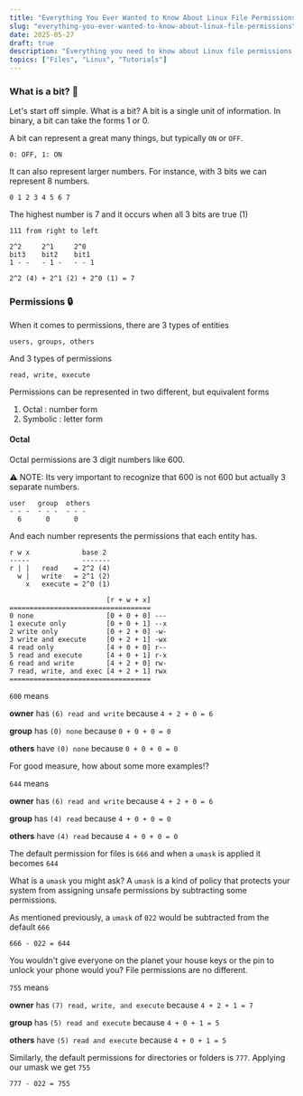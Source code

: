 ```yaml
---
title: "Everything You Ever Wanted to Know About Linux File Permissions"
slug: "everything-you-ever-wanted-to-know-about-linux-file-permissions"
date: 2025-05-27
draft: true
description: "Everything you need to know about Linux file permissions and then some."
topics: ["Files", "Linux", "Tutorials"]
---
```


### What is a bit? 🔢

Let's start off simple. What is a bit?  A bit is a single unit of information. In binary, a bit can take the forms 1 or 0. 

A bit can represent a great many things, but typically `ON` or `OFF`. 

`0: OFF, 1: ON`

It can also represent larger numbers. For instance, with 3 bits we can represent 8 numbers.

`0 1 2 3 4 5 6 7`

The highest number is 7 and it occurs when all 3 bits are true (1)

```
111 from right to left

2^2     2^1     2^0
bit3    bit2    bit1 
1 - -   - 1 -   - - 1

2^2 (4) + 2^1 (2) + 2^0 (1) = 7
```

### Permissions 🔒

When it comes to permissions, there are 3 types of entities

`users, groups, others `

And 3 types of permissions

`read, write, execute`

Permissions can be represented in two different, but equivalent forms

1) Octal : number form 
2) Symbolic : letter form


#### Octal

Octal permissions are 3 digit numbers like 600. 

⚠ NOTE: Its very important to recognize that 600 is not 600 but actually 3 separate numbers.

```
user   group  others
- - -  - - -  - - -
  6      0      0
```

And each number represents the permissions that each entity has. 

```
r w x             base 2
-----             -------
r | |   read    = 2^2 (4)
  w |   write   = 2^1 (2)
    x   execute = 2^0 (1)

                        [r + w + x]
===================================
0 none                  [0 + 0 + 0] ---
1 execute only          [0 + 0 + 1] --x
2 write only            [0 + 2 + 0] -w-
3 write and execute     [0 + 2 + 1] -wx
4 read only             [4 + 0 + 0] r--
5 read and execute      [4 + 0 + 1] r-x
6 read and write        [4 + 2 + 0] rw-
7 read, write, and exec [4 + 2 + 1] rwx
===================================
```

`600` means

**owner** has `(6) read and write` because `4 + 2 + 0 = 6`

**group** has `(0) none` because `0 + 0 + 0 = 0`

**others** have `(0) none` because `0 + 0 + 0 = 0`



For good measure, how about some more examples!?

`644` means

**owner** has `(6) read and write` because `4 + 2 + 0 = 6`

**group** has `(4) read` because `4 + 0 + 0 = 0`

**others** have `(4) read` because `4 + 0 + 0 = 0`



The default permission for files is `666` and when a `umask` is applied it becomes `644`

What is a `umask` you might ask? A `umask` is a kind of policy that protects your system from 
assigning unsafe permissions by subtracting some permissions.

As mentioned previously, a `umask` of `022` would be subtracted from the default `666`

`666 - 022 = 644`

You wouldn't give everyone on the planet your house keys or the pin to unlock your phone would you? File permissions are no different.  



`755` means

**owner** has `(7) read, write, and execute` because `4 + 2 + 1 = 7`

**group** has `(5) read and execute` because `4 + 0 + 1 = 5`

**others** have `(5) read and execute` because `4 + 0 + 1 = 5`

Similarly, the default permissions for directories or folders is `777`. Applying our umask we get `755`

`777 - 022 = 755`
